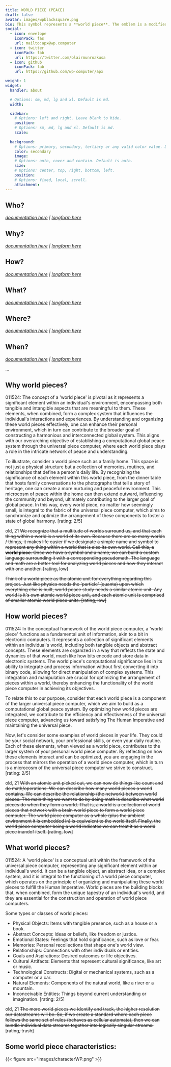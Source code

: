 ```yaml
---
title: WORLD PIECE (PEACE)
draft: false
avatar: images/wpblacksquare.png
bio: This symbol represents a **world piece**. The emblem is a modified peace sign. It features the traditional circular border with an inverted 'Y' shape inside, symbolizing peace. However, this emblem is distinct because it includes two additional vertical lines that extend from the intersection of the 'Y' shape to the top of the circle. These lines create an overlay that resembles the letter 'W', which stands for 'world', thus combining the concepts of world and peace into a single graphic symbol. This emblem serves as a visual representation of the interconnectedness that unifying world pieces aims to achieve. This symbol is trademarked, but not registered. This symbol may also be used to represent the idealized notion of **world peace**.
social:
  - icon: envelope
    iconPack: fas
    url: mailto:apx@wp.computer
  - icon: twitter
    iconPack: fab
    url: https://twitter.com/blairmunroakusa
  - icon: github
    iconPack: fab
    url: https://github.com/wp-computer/apx

weight: 1
widget:
  handler: about

  # Options: sm, md, lg and xl. Default is md.
  width:

  sidebar:
    # Options: left and right. Leave blank to hide.
    position:
    # Options: sm, md, lg and xl. Default is md.
    scale:
  
  background:
    # Options: primary, secondary, tertiary or any valid color value. Default is primary.
    color: secondary
    image:
    # Options: auto, cover and contain. Default is auto.
    size:
    # Options: center, top, right, bottom, left.
    position:
    # Options: fixed, local, scroll.
    attachment: 
---
```


## Who?

_[documentation here](/docs/documentation/6ws/who/) | [longform here](/posts/who6ws/)_

## Why?

_[documentation here](/docs/documentation/6ws/why/) | [longform here](/posts/why6ws/)_

## How?

_[documentation here](/docs/documentation/6ws/how/) | [longform here](/posts/how6ws/)_

## What?

_[documentation here](/docs/documentation/6ws/what/) | [longform here](/posts/what6ws/)_

## Where?

_[documentation here](/docs/documentation/6ws/where/) | [longform here](/posts/where6ws/)_

## When?

_[documentation here](/docs/documentation/6ws/when/) | [longform here](/posts/when6ws/)_

...

## Why world pieces?

011524: The concept of a 'world piece' is pivotal as it represents a significant element within an individual's environment, encompassing both tangible and intangible aspects that are meaningful to them. These elements, when combined, form a complex system that influences the individual's interactions and experiences. By understanding and organizing these world pieces effectively, one can enhance their personal environment, which in turn can contribute to the broader goal of constructing a harmonious and interconnected global system. This aligns with our overarching objective of establishing a computational global peace system through the universal piece computer, where each world piece plays a role in the intricate network of peace and understanding.

To illustrate, consider a world piece such as a family home. This space is not just a physical structure but a collection of memories, routines, and relationships that define a person's daily life. By recognizing the significance of each element within this world piece, from the dinner table that hosts family conversations to the photographs that tell a story of heritage, one can create a more nurturing and peaceful environment. This microcosm of peace within the home can then extend outward, influencing the community and beyond, ultimately contributing to the larger goal of global peace. In this way, every world piece, no matter how seemingly small, is integral to the fabric of the universal piece computer, which aims to synchronize and optimize the arrangement of these components to foster a state of global harmony. [rating: 2/5]


old, 21 ~~We recognize that a multitude of worlds surround us, and that each thing within a world is a world of its own. Because there are so many worlds / things, it makes life easier if we designate a simple name and symbol to represent any thing within a world that is also its own world. Call this, a **world piece**. Once we have a symbol and a name, we can build a custom language surrounding it with a corresponding pseudomath. The language and math are a better tool for analyzing world pieces and how they interact with one another. [rating, low]~~

~~Think of a world piece as the atomic unit for everything regarding this project. Just like physics needs the 'particle' (quanta) upon which everything else is built, world peace study needs a similar atomic unit. Any world is it's own atomic world piece unit, and each atomic unit is comprised of smaller atomic world piece units. [rating, low]~~

## How world pieces? 

011524: In the conceptual framework of the world piece computer, a 'world piece' functions as a fundamental unit of information, akin to a bit in electronic computers. It represents a collection of significant elements within an individual's world, including both tangible objects and abstract concepts. These elements are organized in a way that reflects the state and dynamics of that world, much like how bits encode and store data in electronic systems. The world piece's computational significance lies in its ability to integrate and process information without first converting it into binary code, allowing for direct manipulation of complex systems. This integration and manipulation are crucial for optimizing the arrangement of pieces within a world, thereby enhancing the functionality of the world piece computer in achieving its objectives.

To relate this to our purpose, consider that each world piece is a component of the larger universal piece computer, which we aim to build as a computational global peace system. By optimizing how world pieces are integrated, we contribute to the efficiency and effectiveness of the universal piece computer, advancing us toward satisfying The Human Imperative and maintaining the universal piece.

Now, let's consider some examples of world pieces in your life. They could be your social network, your professional skills, or even your daily routine. Each of these elements, when viewed as a world piece, contributes to the larger system of your personal world piece computer. By reflecting on how these elements interact and can be optimized, you are engaging in the process that mirrors the operation of a world piece computer, which in turn is a microcosm of the universal piece computer we strive to construct. [rating: 2/5]

old, 21 ~~With an atomic unit picked out, we can now do things like count and do math/operations. We can describe how many world pieces a world contains. We can describe the relationship (the network) between world pieces. The main thing we want to do by doing math is describe what world pieces do when they form a world. That is, a world is a collection of world pieces that network with a brain world piece to form a world piece computer. The world piece computer as a whole (plus the ambient environment it is embedded in) is equivalent to the world itself. Finally, the world piece computer being a world indicates we can treat it as a world piece inandof itself. [rating, low]~~

## What world pieces?

011524: A 'world piece' is a conceptual unit within the framework of the universal piece computer, representing any significant element within an individual's world. It can be a tangible object, an abstract idea, or a complex system, and it is integral to the functioning of a world piece computer, which operates on the principle of organizing and manipulating these world pieces to fulfill the Human Imperative. World pieces are the building blocks that, when combined, form the unique tapestry of an individual's world, and they are essential for the construction and operation of world piece computers.

Some types or classes of world pieces:

- Physical Objects: Items with tangible presence, such as a house or a book.
- Abstract Concepts: Ideas or beliefs, like freedom or justice.
- Emotional States: Feelings that hold significance, such as love or fear.
- Memories: Personal recollections that shape one's world view.
- Relationships: Connections with other individuals or entities.
- Goals and Aspirations: Desired outcomes or life objectives.
- Cultural Artifacts: Elements that represent cultural significance, like art or music.
- Technological Constructs: Digital or mechanical systems, such as a computer or a car.
- Natural Elements: Components of the natural world, like a river or a mountain.
- Inconceivable Entities: Things beyond current understanding or imagination.
[rating: 2/5]

old, 21 ~~The more world pieces we identify and track, the higher resolution our datastreams will be. So, if we create a standard where each piece follows the same set of rules (behaves as cellular automata), then we can bundle individual data streams together into logically singular streams. [rating, trash]~~


## Some world piece characteristics:

{{< figure src="images/characterWP.png" >}}
